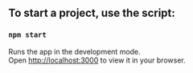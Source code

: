## To start a project, use the script:

### `npm start`

Runs the app in the development mode.\
Open [http://localhost:3000](http://localhost:3000) to view it in your browser.
